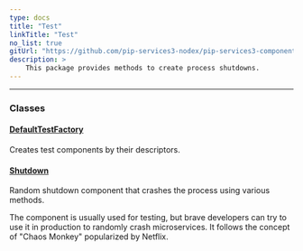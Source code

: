 ```yaml
---
type: docs
title: "Test"
linkTitle: "Test"
no_list: true
gitUrl: "https://github.com/pip-services3-nodex/pip-services3-components-nodex"
description: >
    This package provides methods to create process shutdowns.
---
```

---

<div class="module-body"> 

### Classes

#### [DefaultTestFactory](default_test_factory)
Creates test components by their descriptors.


#### [Shutdown](shutdown)
Random shutdown component that crashes the process
using various methods.

The component is usually used for testing, but brave developers
can try to use it in production to randomly crash microservices.
It follows the concept of "Chaos Monkey" popularized by Netflix.

</div>
